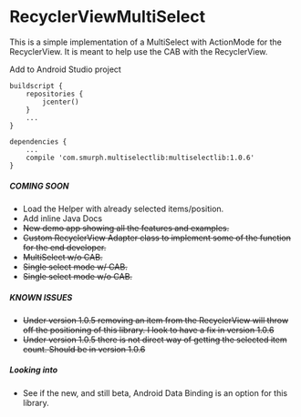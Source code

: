 # RecyclerViewMultiSelect
This is a simple implementation of a MultiSelect with ActionMode for the RecyclerView. It is meant to help use the CAB with the RecyclerView.

Add to Android Studio project
```
buildscript {
    repositories {
        jcenter()
    }
    ...
}
```

```
dependencies {
    ...
    compile 'com.smurph.multiselectlib:multiselectlib:1.0.6'
}
```

##### COMING SOON
* Load the Helper with already selected items/position.
* Add inline Java Docs
* ~~New demo app showing all the features and examples.~~
* ~~Custom RecyclerView Adapter class to implement some of the function for the end developer.~~
* ~~MultiSelect w/o CAB.~~
* ~~Single select mode w/ CAB.~~
* ~~Single select mode w/o CAB.~~

##### KNOWN ISSUES
* ~~Under version 1.0.5 removing an item from the RecyclerView will throw off the positioning of this library. I look to have a fix in version 1.0.6~~
* ~~Under version 1.0.5 there is not direct way of getting the selected item count. Should be in version 1.0.6~~

##### Looking into
* See if the new, and still beta, Android Data Binding is an option for this library.
